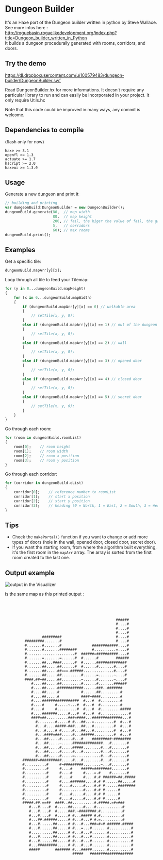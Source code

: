 # Dungeon Builder
It's an Haxe port of the Dungeon builder written in python by Steve Wallace. See more infos here : http://roguebasin.roguelikedevelopment.org/index.php?title=Dungeon_builder_written_in_Python  
It builds a dungeon procedurally generated with rooms, corridors, and doors. 

## Try the demo 
https://dl.dropboxusercontent.com/u/100579483/dungeon-builder/DungeonBuilder.swf
	

Read DungeonBuilder.hx for more informations. It doesn't require any particular library to run and can easily be incorporated in your project. It only require Utils.hx  

Note that this code could be improved in many ways, any commit is welcome.  

## Dependencies to compile
(flash only for now)
```
haxe >= 3.1
openfl >= 1.3
actuate >= 1.7
hscript >= 2.0
haxeui >= 1.3.0
```

## Usage

Generate a new dungeon and print it:
``` haxe
// building and printing
var dungeonBuild:DungeonBuilder = new DungeonBuilder();
dungeonBuild.generate(80,  // map width
                      80,  // map height
                      200, // fail, the higer the value of fail, the greater the chance of larger dungeons being created
                      5,   // corridors
                      60); // max rooms
dungeonBuild.print();
```	

## Examples

Get a specific tile:
``` haxe
dungeonBuild.mapArr[y][x];
```

Loop through all tile to feed your Tilemap:
``` haxe
for (y in 0...dungeonBuild.mapHeight)
{
	for (x in 0...dungeonBuild.mapWidth)
	{
		if (dungeonBuild.mapArr[y][x] == 0) // walkable area
		{
			// setTile(x, y, 0);
		}
		else if (dungeonBuild.mapArr[y][x] == 1) // out of the dungeon
		{
			// setTile(x, y, 0);
		}
		else if (dungeonBuild.mapArr[y][x] == 2) // wall
		{
			// setTile(x, y, 0);
		}
		else if (dungeonBuild.mapArr[y][x] == 3) // opened door
		{
			// setTile(x, y, 0);
		}
		else if (dungeonBuild.mapArr[y][x] == 4) // closed door
		{
			// setTile(x, y, 0);
		}
		else if (dungeonBuild.mapArr[y][x] == 5) // secret door
		{
			// setTile(x, y, 0);
		}
	}
}
```

Go through each room:
``` haxe
for (room in dungeonBuild.roomList)
{
	room[0];	// room height
	room[1];	// room width
	room[2];	// room x position
	room[3];	// room y position
}
```
	
Go through each corridor:
``` haxe
for (corridor in dungeonBuild.cList)
{
	corridor[0];	// reference number to roomList
	corridor[1];	// start x position
	corridor[2];	// start y position 
	corridor[3];	// heading (0 = North, 1 = East, 2 = South, 3 = West) 
}
```
	
## Tips
 * Check the `makePortal()` function if you want to change or add more types of doors (hole in the wall, opened door, closed door, secret door).  
 * If you want the starting room, from where the algorithm built everything, it's the first room in the `mapArr` array. The array is sorted from the first room created to the last one.  



## Output example
	
![output in the Visualizer](http://i.imgur.com/67HZSAA.png)

is the same map as this printed output :

```
                                                            
                                                            
                                                            
                                                            
                                                   ######   
                                                   #....#   
                                                   #....#   
                                                   #....#   
                 #########                         #....#   
         #########.......#                         #....#   
         #.......#.......#              ############....#   
         #.......#.......########       #..........=....#   
         #......................#  ######=##########....#   
         #.......=.......=......#  #......#        ######   
         #.......##...####......#  #......##############    
         #.......##.....##......#  #......#.......#....#    
         #.......##.....##===.######..............#....#    
         #.......##.....##.........#......=.......~....#    
         ####.##=##.....##.........=......#.......~....#    
            #....##.....##.........#......#.......######    
            #....##.....############......###..#######      
            #....##.....#          #......##.........#      
            #....##.....#          ####=####.........#      
            #....#################  #...#  #.........#      
            #....#     #.....~...#  #...#  #.........#      
            #....#     #.........#  #...#  #.........#####  
            #....#######.....#...#  #...#  #.............#  
            ####=##..........###=####...##############...#  
              #........#.....# #...##...=.........#  #...#  
              #...#....#####~###...##...#.........#  #...#  
              #...#....# #.....#...##...#.........#  #...#  
              #...####=###.....#...######.........#  #...#  
              #...##.....#.....#...#    #########~########  
              #...##.....~.....##############...#.......#   
              #...##.....#.....#####........#...#.......#   
              #...##.....#.....#...#........#...#.......#   
              #...##.....#.....=............#...#.......#   
        #######=##########.....#...#........#...#.......#   
        #..........#     #=#########........=...#.......#   
        #..........#     #....#    #####=########.......#   
        #..........#     #....#     #....=.#    #.......#   
        #..........#     #....#     #....#.# ######=##.#####
        #..........#     #....#######....#.# #......##.....#
        #..........#     #....#.....#....#.# #......########
        #..........#     #..........#....#.# #......#       
        #..........#     #....#.....#....#.# #......#       
        #..........#     #....#.....#....#.# #......#       
        #####.##.==##  ####..##..........#.#####.=#=###     
           #...#....#  #.....##.....#....#............#     
           #...#....#  #.....###.~########.#..........#     
           #...#....#  #.....# #...##### #.#..........#     
           #...##.######.....# #...#...# #.=..........#     
           #...#......##.....# #...#...###=#=#.######.##### 
           #...#......##.....# #...=...#.......#..........# 
           #..........##.....# #...#...#.......#..........# 
           #...#......##.....# #...#...#.......#..........# 
           #...#......##.....# #...#...#.......#..........# 
           #...#########.....# #...#...#.......#..........# 
           #####       ####### #...#####.......#..........# 
                               #####   #################### 
```